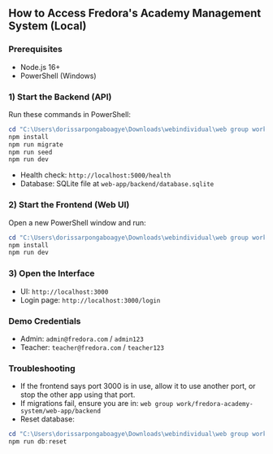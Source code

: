 ## How to Access Fredora's Academy Management System (Local)

### Prerequisites
- Node.js 16+
- PowerShell (Windows)

### 1) Start the Backend (API)
Run these commands in PowerShell:

```powershell
cd "C:\Users\dorissarpongaboagye\Downloads\webindividual\web group work\fredora-academy-system\web-app\backend"
npm install
npm run migrate
npm run seed
npm run dev
```

- Health check: `http://localhost:5000/health`
- Database: SQLite file at `web-app/backend/database.sqlite`

### 2) Start the Frontend (Web UI)
Open a new PowerShell window and run:

```powershell
cd "C:\Users\dorissarpongaboagye\Downloads\webindividual\web group work\fredora-academy-system\web-app\frontend"
npm install
npm run dev   
```

### 3) Open the Interface
- UI: `http://localhost:3000`
- Login page: `http://localhost:3000/login`

### Demo Credentials
- Admin: `admin@fredora.com` / `admin123`
- Teacher: `teacher@fredora.com` / `teacher123`

### Troubleshooting
- If the frontend says port 3000 is in use, allow it to use another port, or stop the other app using that port.
- If migrations fail, ensure you are in: `web group work/fredora-academy-system/web-app/backend`
- Reset database:

```powershell
cd "C:\Users\dorissarpongaboagye\Downloads\webindividual\web group work\fredora-academy-system\web-app\backend"
npm run db:reset
```


